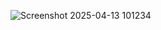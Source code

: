 ![Screenshot 2025-04-13 101234](https://github.com/user-attachments/assets/a012c410-9ff3-402e-9710-6e1ccef6ca35)
